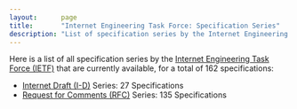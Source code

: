 ```yaml
---
layout:      page
title:       "Internet Engineering Task Force: Specification Series"
description: "List of specification series by the Internet Engineering Task Force (IETF/)"
---
```


Here is a list of all specification series by the [Internet Engineering Task Force (IETF)](http://www.ietf.org/) that are currently available, for a total of 162 specifications:

  * [Internet Draft (I-D)](I-D/) Series: 27 Specifications
  * [Request for Comments (RFC)](RFC/) Series: 135 Specifications
